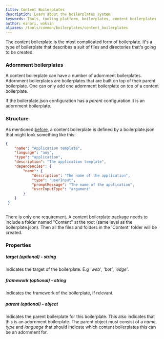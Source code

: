 ```yaml
---
title: Content Boilerplates
description: Learn about the boilerplates system
keywords: Tools, tooling platform, boilerplates, content boilerplates
author: einari, woksin
aliases: /tools/common/boilerplates/content_boilerplates
---
```


The content boilerplate is the most complicated form of boilerplate. It's a type of boilerplate that describes a suit of files and directories that's going to be created.

### Adornment boilerplates
A content boilerplate can have a number of adornment boilerplates. Adornment boilerplates are boilerplates that are built on top of their parent boilerplate. One can only add one adornment boilerplate on top of a content boilerplate.

If the boilerplate.json configuration has a *parent* configuration it is an adornment boilerplate.

### Structure
As mentioned [before](../), a content boilerplate is defined by a boilerplate.json that might look something like this:
```json
{
    "name": "Application template",
    "language": "any",
    "type": "application",
    "description": "The application template",
    "dependencies": {
        "name": {
            "description": "The name of the application",
            "type": "userInput",
            "promptMessage": "The name of the application",
            "userInputType": "argument"
        }
    }
 }
 
```

There is only one requirement. A content boilerplate package needs to include a folder named "Content" at the root (same level as the boilerplate.json). Then all the files and folders in the 'Content' folder will be created.

### Properties

##### target (optional) - string
Indicates the target of the boilerplate. E.g *'web'*, *'bot'*, *'edge'*.

##### framework (optional) - string
Indicates the framework of the boilerplate, if relevant.

##### parent (optional) - object
Indicates the parent boilerplate for this boilerplate. This also indicates that this is an adornment boilerplate. 
The parent object must consist of a *name*, *type* and *language* that should indicate which content boilerplates this can be an adornment for.